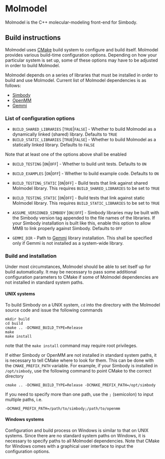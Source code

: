 # Molmodel
Molmodel is the C++ molecular-modeling front-end for Simbody.

## Build instructions
Molmodel uses [CMake](https://cmake.org/) build system to configure and build itself. Molmodel provides various build-time configuration options. Depending on how your particular system is set up, some of these options may have to be adjusted in order to build Molmodel.

Molmodel depends on a series of libraries that must be installed in order to build and use Molmodel. Current list of Molmodel dependencies is as follows:

- [Simbody](https://simtk.org/projects/simbody)
- [OpenMM](https://openmm.org/)
- [Gemmi](https://gemmi.readthedocs.io/en/latest/)

### List of configuration options
- `BUILD_SHARED_LIBRARIES` [`TRUE`|`FALSE`] - Whether to build Molmodel as a dynamically linked (shared) library. Defaults to `TRUE`
- `BUILD_STATIC_LIBRARIES` [`TRUE`|`FALSE`] - Whether to build Molmodel as a statically linked library. Defaults to `FALSE`

Note that at least one of the options above shall be enabled

- `BUILD_TESTING` [`ON`|`OFF`] - Whether to build unit tests. Defaults to `ON`
- `BUILD_EXAMPLES` [`ON`|`OFF`] - Whether to build example code. Defaults to `ON`
- `BUILD_TESTING_STATIC` [`ON`|`OFF`] - Build tests that link against shared Molmodel library. This requires `BUILD_SHARED_LIBRARIES` to be set to `TRUE`
- `BUILD_TESTING_STATIC` [`ON`|`OFF`] - Build tests that link against static Molmodel library. This requires `BUILD_STATIC_LIBRARIES` to be set to `TRUE`

- `ASSUME_VERSIONED_SIMBODY` [`ON|OFF`] - Simbody libraries may be built with the Simbody version tag appended to the file names of the libraries. If your Simbody installation is built like this, enable this option to allow MMB to link properly against Simbody. Defaults to `OFF`

- `GEMMI_DIR` - Path to [Gemmi](https://gemmi.readthedocs.io/en/latest/) library installation. This shall be specified only if Gemmi is not installed as a system-wide library.

### Build and installation

Under most circumstances, Molmodel should be able to set itself up for build automatically. It may be necessary to pass some additional configuration parameters to CMake if some of Molmodel dependencies are not installed in standard system paths.

#### UNIX systems

To build Simbody on a UNIX system, `cd` into the directory with the Molmodel source code and issue the following commands

    mkdir build
    cd build
    cmake .. -DCMAKE_BUILD_TYPE=Release
    make
    make install

note that the `make install` command may require root privileges.

If either Simbody or OpenMM are not installed in standard system paths, it is necessary to tell CMake where to look for them. This can be done with the `CMAKE_PREFIX_PATH` variable. For example, if your Simbody is installed in `/opt/simbody`, use the following command to point CMake to the correct directory

    cmake .. -DCMAKE_BUILD_TYPE=Release -DCMAKE_PREFIX_PATH=/opt/simbody

If you need to specify more than one path, use the `;` (semicolon) to input multiple paths, i.e.

    -DCMAKE_PREFIX_PATH=/path/to/simbody;/path/to/openmm

#### Windows systems

Configuration and build process on Windows is similar to that on UNIX systems. Since there are no standard system paths on Windows, it is necessary to specify paths to all Molmodel dependencies. Note that CMake for Windows comes with a graphical user interface to input the configuration options.
